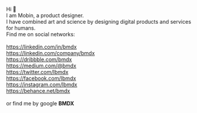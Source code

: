 Hi 👋<br>
I am Mobin, a product designer.<br>
I have combined art and science by designing digital products and services for humans.<br>
Find me on social networks:<br></br>
https://linkedin.com/in/bmdx<br>
https://linkedin.com/company/bmdx<br>
https://dribbble.com/bmdx<br>
https://medium.com/@bmdx<br>
https://twitter.com/Ibmdx<br>
https://facebook.com/Ibmdx<br>
https://instagram.com/lbmdx<br>
https://behance.net/bmdx<br></br>
or find me by google <b>BMDX</b>
